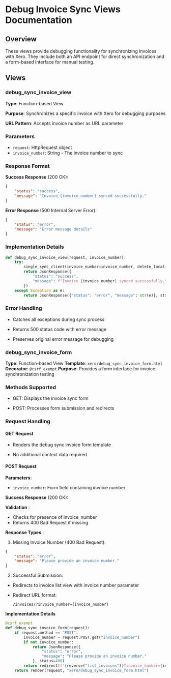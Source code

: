 # Debug Invoice Sync Views Documentation

## Overview

These views provide debugging functionality for synchronizing invoices with Xero. They include both an API endpoint for direct synchronization and a form-based interface for manual testing.

## Views

### debug_sync_invoice_view

**Type**: Function-based View

**Purpose**: Synchronizes a specific invoice with Xero for debugging purposes

**URL Pattern**: Accepts invoice number as URL parameter

### Parameters

- `request`: HttpRequest object
- `invoice_number`: String - The invoice number to sync

### Response Format

**Success Response** (200 OK):

```json
{
    "status": "success",
    "message": "Invoice {invoice_number} synced successfully."
}
```

**Error Response** (500 Internal Server Error):

```json
{
    "status": "error",
    "message": "Error message details"
}
```

### Implementation Details

```python
def debug_sync_invoice_view(request, invoice_number):
    try:
        single_sync_client(invoice_number=invoice_number, delete_local=True)
        return JsonResponse({
            "status": "success",
            "message": f"Invoice {invoice_number} synced successfully."
        })
    except Exception as e:
        return JsonResponse({"status": "error", "message": str(e)}, status=500)
```

### Error Handling

- Catches all exceptions during sync process

- Returns 500 status code with error message

- Preserves original error message for debugging

### debug_sync_invoice_form

**Type**: Function-based View
**Template**: ```xero/debug_sync_invoice_form.html```
**Decorator**: ```@csrf_exempt```
**Purpose**: Provides a form interface for invoice synchronization testing

### Methods Supported

- GET: Displays the invoice sync form

- POST: Processes form submission and redirects

### Request Handling

#### GET Request

- Renders the debug sync invoice form template

- No additional context data required

#### POST Request

**Parameters**:

- ```invoice_number```: Form field containing invoice number

**Success Response** (200 OK):

**Validation** :

- Checks for presence of invoice_number
- Returns 400 Bad Request if missing

**Response Types** :

1. Missing Invoice Number (400 Bad Request):

```json
{
    "status": "error",
    "message": "Please provide an invoice number."
}

```

2. Successful Submission:
- Redirects to invoice list view with invoice number parameter
- Redirect URL format:
    
    `/invoices/?invoice_number={invoice_number}`

**Implementation Details**
```python
@csrf_exempt
def debug_sync_invoice_form(request):
    if request.method == "POST":
        invoice_number = request.POST.get("invoice_number")
        if not invoice_number:
            return JsonResponse({
                "status": "error",
                "message": "Please provide an invoice number."
            }, status=400)
        return redirect(f'{reverse("list_invoices")}?invoice_number={invoice_number}')
    return render(request, "xero/debug_sync_invoice_form.html")
```
